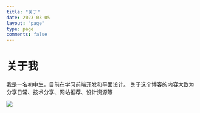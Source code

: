 ```yaml
---
title: "关于"
date: 2023-03-05
layout: "page"
type: page
comments: false
---
```


# 关于我

我是一名初中生，目前在学习前端开发和平面设计。
关于这个博客的内容大致为分享日常、技术分享、网站推荐、设计资源等

![](https://source.unsplash.com/random/1000x500)